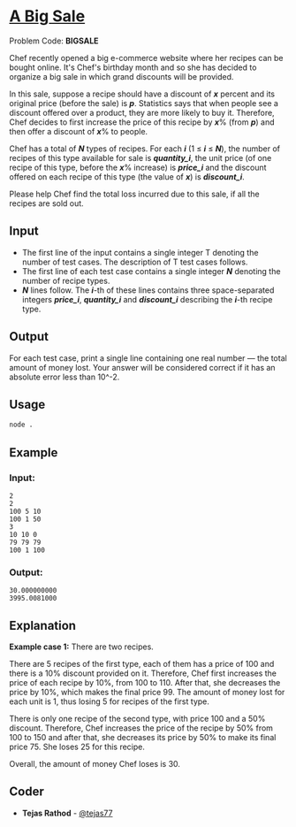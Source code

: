 
# [A Big Sale](https://www.codechef.com/problems/BIGSALE)
Problem Code: **BIGSALE**

Chef recently opened a big e-commerce website where her recipes can be bought online. It's Chef's birthday month and so she has decided to organize a big sale in which grand discounts will be provided.

In this sale, suppose a recipe should have a discount of **_x_** percent and its original price (before the sale) is **_p_**. Statistics says that when people see a discount offered over a product, they are more likely to buy it. Therefore, Chef decides to first increase the price of this recipe by **_x_**% (from **_p_**) and then offer a discount of **_x_**% to people.

Chef has a total of **_N_** types of recipes. For each **_i_** (1 ≤ **_i_** ≤ **_N_**), the number of recipes of this type available for sale is **_quantity_i_**, the unit price (of one recipe of this type, before the **_x_**% increase) is **_price_i_** and the discount offered on each recipe of this type (the value of **_x_**) is **_discount_i_**.

Please help Chef find the total loss incurred due to this sale, if all the recipes are sold out.

## Input

- The first line of the input contains a single integer T denoting the number of test cases. The description of T test cases follows.
- The first line of each test case contains a single integer **_N_** denoting the number of recipe types.
- **_N_** lines follow. The **_i_**-th of these lines contains three space-separated integers **_price_i_**, **_quantity_i_** and **_discount_i_** describing the **_i_**-th recipe type.

## Output

For each test case, print a single line containing one real number — the total amount of money lost. Your answer will be considered correct if it has an absolute error less than 10^-2.

## Usage
```sh
node .
```
## Example
### Input:
```
2
2
100 5 10
100 1 50
3
10 10 0
79 79 79
100 1 100
```
### Output:
```
30.000000000
3995.0081000
```
## Explanation

**Example case 1:** There are two recipes.

There are 5 recipes of the first type, each of them has a price of 100 and there is a 10% discount provided on it. Therefore, Chef first increases the price of each recipe by 10%, from 100 to 110. After that, she decreases the price by 10%, which makes the final price 99. The amount of money lost for each unit is 1, thus losing 5 for recipes of the first type.

There is only one recipe of the second type, with price 100 and a 50% discount. Therefore, Chef increases the price of the recipe by 50% from 100 to 150 and after that, she decreases its price by 50% to make its final price 75. She loses 25 for this recipe.

Overall, the amount of money Chef loses is 30.

## Coder

* **Tejas Rathod** - [@tejas77](https://github.com/tejas77)
